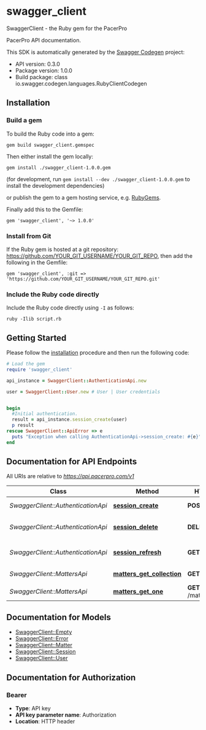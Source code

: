# swagger_client

SwaggerClient - the Ruby gem for the PacerPro

PacerPro API documentation.

This SDK is automatically generated by the [Swagger Codegen](https://github.com/swagger-api/swagger-codegen) project:

- API version: 0.3.0
- Package version: 1.0.0
- Build package: class io.swagger.codegen.languages.RubyClientCodegen

## Installation

### Build a gem

To build the Ruby code into a gem:

```shell
gem build swagger_client.gemspec
```

Then either install the gem locally:

```shell
gem install ./swagger_client-1.0.0.gem
```
(for development, run `gem install --dev ./swagger_client-1.0.0.gem` to install the development dependencies)

or publish the gem to a gem hosting service, e.g. [RubyGems](https://rubygems.org/).

Finally add this to the Gemfile:

    gem 'swagger_client', '~> 1.0.0'

### Install from Git

If the Ruby gem is hosted at a git repository: https://github.com/YOUR_GIT_USERNAME/YOUR_GIT_REPO, then add the following in the Gemfile:

    gem 'swagger_client', :git => 'https://github.com/YOUR_GIT_USERNAME/YOUR_GIT_REPO.git'

### Include the Ruby code directly

Include the Ruby code directly using `-I` as follows:

```shell
ruby -Ilib script.rb
```

## Getting Started

Please follow the [installation](#installation) procedure and then run the following code:
```ruby
# Load the gem
require 'swagger_client'

api_instance = SwaggerClient::AuthenticationApi.new

user = SwaggerClient::User.new # User | User credentials


begin
  #Initial authentication.
  result = api_instance.session_create(user)
  p result
rescue SwaggerClient::ApiError => e
  puts "Exception when calling AuthenticationApi->session_create: #{e}"
end

```

## Documentation for API Endpoints

All URIs are relative to *https://api.pacerpro.com/v1*

Class | Method | HTTP request | Description
------------ | ------------- | ------------- | -------------
*SwaggerClient::AuthenticationApi* | [**session_create**](docs/AuthenticationApi.md#session_create) | **POST** /session | Initial authentication.
*SwaggerClient::AuthenticationApi* | [**session_delete**](docs/AuthenticationApi.md#session_delete) | **DELETE** /session | Revoke all JWT tokens (logout).
*SwaggerClient::AuthenticationApi* | [**session_refresh**](docs/AuthenticationApi.md#session_refresh) | **GET** /session | Refresh authentication token
*SwaggerClient::MattersApi* | [**matters_get_collection**](docs/MattersApi.md#matters_get_collection) | **GET** /matters | A collection of matters.
*SwaggerClient::MattersApi* | [**matters_get_one**](docs/MattersApi.md#matters_get_one) | **GET** /matters/{matterId} | A single matter.


## Documentation for Models

 - [SwaggerClient::Empty](docs/Empty.md)
 - [SwaggerClient::Error](docs/Error.md)
 - [SwaggerClient::Matter](docs/Matter.md)
 - [SwaggerClient::Session](docs/Session.md)
 - [SwaggerClient::User](docs/User.md)


## Documentation for Authorization


### Bearer

- **Type**: API key
- **API key parameter name**: Authorization
- **Location**: HTTP header

